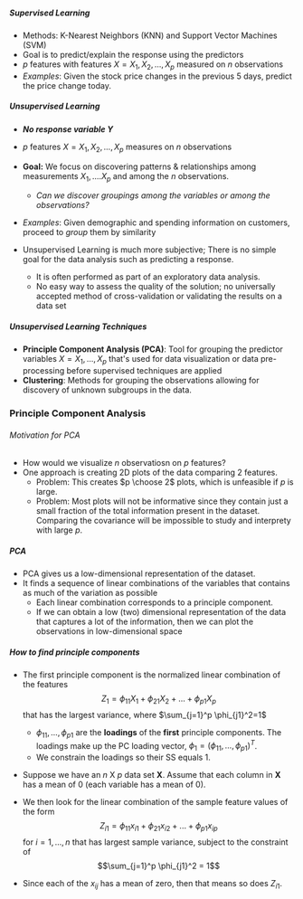##### Supervised Learning
- Methods: K-Nearest Neighbors (KNN) and Support Vector Machines (SVM)
- Goal is to predict/explain the response using the predictors
- $p$ features with features $X=X_1, X_2, ..., X_p$ measured on $n$ observations
- *Examples*: Given the stock price changes in the previous 5 days, predict the price change today.

##### Unsupervised Learning
- ***No response variable $Y$***
- $p$ features ${X = X_1, X_2, ..., X_p}$ measures on $n$ observations
- **Goal:** We focus on discovering patterns & relationships among measurements $X_1, .... X_p$ and among the $n$ observations.
	- *Can we discover groupings among the variables or among the observations?*
- *Examples*: Given demographic and spending information on customers, proceed to *group* them by similarity

- Unsupervised Learning is much more subjective; There is no simple goal for the data analysis such as predicting a response.
	- It is often performed as part of an exploratory data analysis.
	- No easy way to assess the quality of the solution; no universally accepted method of cross-validation or validating the results on a data set

##### Unsupervised Learning Techniques
- **Principle Component Analysis (PCA)**: Tool for grouping the predictor variables $X = X_1,...,X_p$ that's used for data visualization or data pre-processing before supervised techniques are applied
- **Clustering**: Methods for grouping the observations allowing for discovery of unknown subgroups in the data.

### Principle Component Analysis
###### Motivation for PCA
- How would we visualize $n$ observatiosn on $p$ features?
- One approach is creating 2D plots of the data comparing 2 features.
	- Problem: This creates $p \choose 2$ plots, which is unfeasible if $p$ is large.
	- Problem: Most plots will not be informative since they contain just a small fraction of the total information present in the dataset. Comparing the covariance will be impossible to study and interprety with large $p$. 

##### PCA
- PCA gives us a low-dimensional representation of the dataset.
- It finds a sequence of linear combinations of the variables that contains as much of the variation as possible
	- Each linear combination corresponds to a principle component.
	- If we can obtain a low (two) dimensional representation of the data that captures a lot of the information, then we can plot the observations in low-dimensional space

##### How to find principle components
- The first principle component is the normalized linear combination of the features $$Z_1 = \phi_{11}X_1+\phi_{21}X_2+...+\phi_{p1}X_p$$ that has the largest variance, where $\sum_{j=1}^p \phi_{j1}^2=1$
	- $\phi_{11},...,\phi_{p1}$ are the **loadings** of the **first** principle components. The loadings make up the PC loading vector, $\phi_1 = (\phi_{11},...,\phi_{p1})^T$.
	- We constrain the loadings so their SS equals 1.

- Suppose we have an $n$ X $p$ data set **X**. Assume that each column in **X** has a mean of 0 (each variable has a mean of 0).
- We then look for the linear combination of the sample feature values of the form $$Z_{i1} = \phi_{11}x_{i1} + \phi_{21}x_{i2} + ... + \phi_{p1}x_{ip}$$ for $i = 1,...,n$ that has largest sample variance, subject to the constraint of $$\sum_{j=1}^p \phi_{j1}^2 = 1$$
- Since each of the $x_{ij}$ has a mean of zero, then that means so does $Z_{i1}$.

